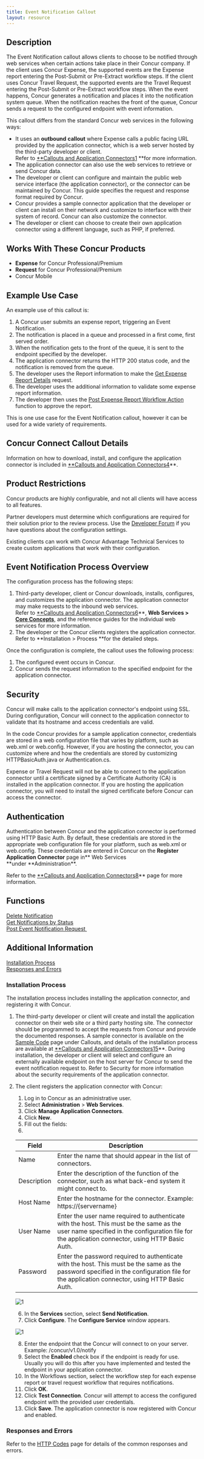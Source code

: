 ```yaml
---
title: Event Notification Callout 
layout: resource
---
```


## Description
The Event Notification callout allows clients to choose to be notified through web services when certain actions take place in their Concur company. If the client uses Concur Expense, the supported events are the Expense report entering the Post-Submit or Pre-Extract workflow steps. If the client uses Concur Travel Request, the supported events are the Travel Request entering the Post-Submit or Pre-Extract workflow steps. When the event happens, Concur generates a notification and places it into the notification system queue. When the notification reaches the front of the queue, Concur sends a request to the configured endpoint with event information.

This callout differs from the standard Concur web services in the following ways:

* It uses an **outbound** **callout** where Expense calls a public facing URL provided by the application connector, which is a web server hosted by the third-party developer or client.  
	Refer to [**Callouts and Application Connectors][1][1] **for more information.
* The application connector can also use the web services to retrieve or send Concur data.
* The developer or client can configure and maintain the public web service interface (the application connector), or the connector can be maintained by Concur. This guide specifies the request and response format required by Concur.
* Concur provides a sample connector application that the developer or client can install on their network and customize to interface with their system of record. Concur can also customize the connector.
* The developer or client can choose to create their own application connector using a different language, such as PHP, if preferred.


## Works With These Concur Products
* **Expense** for Concur Professional/Premium
* **Request** for Concur Professional/Premium
* Concur Mobile

## Example Use Case

An example use of this callout is:

1. A Concur user submits an expense report, triggering an Event Notification.
2. The notification is placed in a queue and processed in a first come, first served order.
3. When the notification gets to the front of the queue, it is sent to the endpoint specified by the developer.
4. The application connector returns the HTTP 200 status code, and the notification is removed from the queue.
5. The developer uses the Report information to make the [Get Expense Report Details][2] request.
6. The developer uses the additional information to validate some expense report information.
7. The developer then uses the [Post Expense Report Workflow Action][3] function to approve the report.

This is one use case for the Event Notification callout, however it can be used for a wide variety of requirements.

## Concur Connect Callout Details
Information on how to download, install, and configure the application connector is included in [**Callouts and Application Connectors][1][4]**.

## Product Restrictions
Concur products are highly configurable, and not all clients will have access to all features.

Partner developers must determine which configurations are required for their solution prior to the review process. Use the [Developer Forum][5] if you have questions about the configuration settings.

Existing clients can work with Concur Advantage Technical Services to create custom applications that work with their configuration.

## Event Notification Process Overview

The configuration process has the following steps:

1. Third-party developer, client or Concur downloads, installs, configures, and customizes the application connector. The application connector may make requests to the inbound web services.  
	Refer to [**Callouts and Application Connectors][1][6]**, **Web Services \> [Core Concepts][7]**, and the reference guides for the individual web services for more information.
2. The developer or the Concur clients registers the application connector.  
	Refer to **Installation \> Process **for the detailed steps.

Once the configuration is complete, the callout uses the following process:

1. The configured event occurs in Concur.
2. Concur sends the request information to the specified endpoint for the application connector.

## Security
Concur will make calls to the application connector's endpoint using SSL. During configuration, Concur will connect to the application connector to validate that its hostname and access credentials are valid.

In the code Concur provides for a sample application connector, credentials are stored in a web configuration file that varies by platform, such as web.xml or web.config. However, if you are hosting the connector, you can customize where and how the credentials are stored by customizing HTTPBasicAuth.java or Authentication.cs.

Expense or Travel Request will not be able to connect to the application connector until a certificate signed by a Certificate Authority (CA) is installed in the application connector. If you are hosting the application connector, you will need to install the signed certificate before Concur can access the connector.

## Authentication
Authentication between Concur and the application connector is performed using HTTP Basic Auth. By default, these credentials are stored in the appropriate web configuration file for your platform, such as web.xml or web.config. These credentials are entered in Concur on the **Register Application Connector** page in\*\* Web Services **under **Administration\*\*.

Refer to the [**Callouts and Application Connectors][1][8]** page for more information.

## Functions
[Delete Notification][9]  
[Get Notifications by Status][10]  
[Post Event Notification Request ][11]  

## Additional Information
[Installation Process][12]  
[Responses and Errors][13]  

### Installation Process
The installation process includes installing the application connector, and registering it with Concur.

1. The third-party developer or client will create and install the application connector on their web site or a third party hosting site. The connector should be programmed to accept the requests from Concur and provide the documented responses. A sample connector is available on the [Sample Code][14] page under Callouts, and details of the installation process are available at [**Callouts and Application Connectors][1][15]**. During installation, the developer or client will select and configure an externally available endpoint on the host server for Concur to send the event notification request to. Refer to Security for more information about the security requirements of the application connector.
2. The client registers the application connector with Concur:
   1. Log in to Concur as an administrative user.
   2. Select **Administration** \> **Web Services**.
   3. Click **Manage Application Connectors**.
   4. Click **New**.
   5. Fill out the fields:     
   6. 
   
	|  Field       |  Description |
	|--------------|--------------|
	|  Name        |  Enter the name that should appear in the list of connectors.| 
	|  Description |  Enter the description of the function of the connector, such as what back-end system it might connect to. |
	|  Host Name   |  Enter the hostname for the connector. Example: https://{servername} |
	|  User Name   |  Enter the user name required to authenticate with the host. This must be the same as the user name specified in the configuration file for the application connector, using HTTP Basic Auth. |
	|  Password    |  Enter the password required to authenticate with the host. This must be the same as the password specified in the configuration file for the application connector, using HTTP Basic Auth. |


	![1][image-1]  

	6. In the **Services** section, select **Send Notification**.
	7. Click **Configure**. The **Configure Service** window appears.    

	![1][image-2]  

	8. Enter the endpoint that the Concur will connect to on your server. Example: /concur/v1.0/notify
	9. Select the **Enabled** check box if the endpoint is ready for use. Usually you will do this after you have implemented and tested the endpoint in your application connector.
	10. In the Workflows section, select the workflow step for each expense report or travel request workflow that requires notifications.
	11. Click **OK**.
	12. Click **Test Connection**. Concur will attempt to access the configured endpoint with the provided user credentials.
	13. Click **Save**. The application connector is now registered with Concur and enabled.

### Responses and Errors
Refer to the [HTTP Codes][16] page for details of the common responses and errors.

 

  


[1]:	https://developer.concur.com/callouts
[2]:	https://developer.concur.com/expense-report/expense-report-resource/get-report-details
[3]:	https://developer.concur.com/expense-report/expense-report-resource/post-report-exceptions
[4]:	https://developer.concur.com/callouts
[5]:	https://developer.concur.com/forums/concur-connect
[6]:	https://developer.concur.com/callouts
[7]:	https://developer.concur.com/api-documentation/core-concepts
[8]:	https://developer.concur.com/callouts
[9]:	https://developer.concur.com/callouts/event-notification/delete-notification
[10]:	https://developer.concur.com/callouts/event-notification/get-notifications-status
[11]:	https://developer.concur.com/callouts/event-notification/post-event-notification
[12]:	/callouts/event-notification#installproc
[13]:	/callouts/event-notification#responses
[14]:	https://developer.concur.com/code-sample
[15]:	https://developer.concur.com/callouts
[16]:	https://developer.concur.com/reference/http-codes

[image-1]:	https://developer.concur.com/sites/default/files/EventNotify1.png
[image-2]:	https://developer.concur.com/sites/default/files/SendNotification.png
